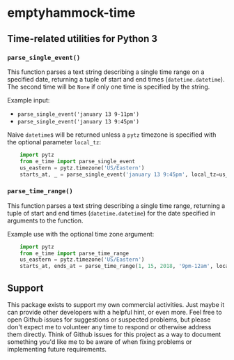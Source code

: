 # emptyhammock-time

## Time-related utilities for Python 3

### `parse_single_event()`

This function parses a text string describing a single time range on a
specified date, returning a tuple of start and end times (`datetime.datetime`).
The second time will be `None` if only one time is specified by the string.

Example input:

* `parse_single_event('january 13 9-11pm')`
* `parse_single_event('january 13 9:45pm')`

Naive `datetime`s will be returned unless a `pytz` timezone is specified with
the optional parameter `local_tz`:

```python
    import pytz
    from e_time import parse_single_event
    us_eastern = pytz.timezone('US/Eastern')
    starts_at, _ = parse_single_event('january 13 9:45pm', local_tz=us_eastern)
```

### `parse_time_range()`

This function parses a text string describing a single time range, returning
a tuple of start and end times (`datetime.datetime`) for the date specified
in arguments to the function.

Example use with the optional time zone argument:

```python
    import pytz
    from e_time import parse_time_range
    us_eastern = pytz.timezone('US/Eastern')
    starts_at, ends_at = parse_time_range(1, 15, 2018, '9pm-12am', local_tz=us_eastern)
```

## Support

This package exists to support my own commercial activities.  Just maybe it can
provide other developers with a helpful hint, or even more.  Feel free to open
Github issues for suggestions or suspected problems, but please don't expect me
to volunteer any time to respond or otherwise address them directly.  Think of
Github issues for this project as a way to document something you'd like me to
be aware of when fixing problems or implementing future requirements.

